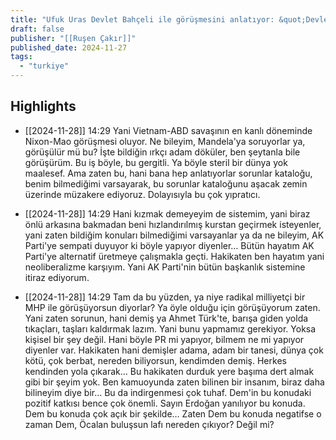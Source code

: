 ```yaml
---
title: "Ufuk Uras Devlet Bahçeli ile görüşmesini anlatıyor: &quot;Devlet aklı&quot; ve Kürt sorunu"
draft: false
publisher: "[[Ruşen Çakır]]"
published_date: 2024-11-27
tags:
  - "turkiye"
---
```



## Highlights
* [[2024-11-28]] 14:29  Yani Vietnam-ABD savaşının en kanlı döneminde Nixon-Mao görüşmesi oluyor. Ne bileyim, Mandela'ya soruyorlar ya, görüşülür mü bu? İşte bildiğin ırkçı adam döküler, ben şeytanla bile görüşürüm. Bu iş böyle, bu gergitli. Ya böyle steril bir dünya yok maalesef. Ama zaten bu, hani bana hep anlatıyorlar sorunlar kataloğu, benim bilmediğimi varsayarak, bu sorunlar kataloğunu aşacak zemin üzerinde müzakere ediyoruz. Dolayısıyla bu çok yıpratıcı.

* [[2024-11-28]] 14:29  Hani kızmak demeyeyim de sistemim, yani biraz önlü arkasına bakmadan beni hızlandırılmış kurstan geçirmek isteyenler, yani zaten bildiğim konuları bilmediğimi varsayanlar ya da ne bileyim, AK Parti'ye sempati duyuyor ki böyle yapıyor diyenler… Bütün hayatım AK Parti'ye alternatif üretmeye çalışmakla geçti. Hakikaten ben hayatım yani neoliberalizme karşıyım. Yani AK Parti'nin bütün başkanlık sistemine itiraz ediyorum.

* [[2024-11-28]] 14:29  Tam da bu yüzden, ya niye radikal milliyetçi bir MHP ile görüşüyorsun diyorlar? Ya öyle olduğu için görüşüyorum zaten. Yani zaten sorunun, hani demiş ya Ahmet Türk'te, barışa giden yolda tıkaçları, taşları kaldırmak lazım. Yani bunu yapmamız gerekiyor. Yoksa kişisel bir şey değil. Hani böyle PR mi yapıyor, bilmem ne mi yapıyor diyenler var. Hakikaten hani demişler adama, adam bir tanesi, dünya çok kötü, çok berbat, nereden biliyorsun, kendimden demiş. Herkes kendinden yola çıkarak… Bu hakikaten durduk yere başıma dert almak gibi bir şeyim yok. Ben kamuoyunda zaten bilinen bir insanım, biraz daha bilineyim diye bir… Bu da indirgenmesi çok tuhaf. Dem'in bu konudaki pozitif katkısı bence çok önemli. Sayın Erdoğan yanılıyor bu konuda. Dem bu konuda çok açık bir şekilde… Zaten Dem bu konuda negatifse o zaman Dem, Öcalan buluşsun lafı nereden çıkıyor? Değil mi?

